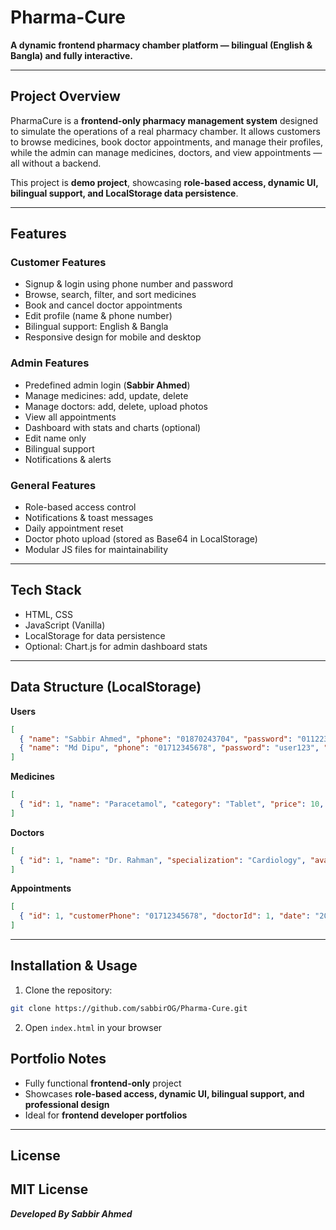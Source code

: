 # Pharma-Cure

**A dynamic frontend pharmacy chamber platform — bilingual (English & Bangla) and fully interactive.**

---

## Project Overview

PharmaCure is a **frontend-only pharmacy management system** designed to simulate the operations of a real pharmacy chamber. It allows customers to browse medicines, book doctor appointments, and manage their profiles, while the admin can manage medicines, doctors, and view appointments — all without a backend.

This project is **demo project**, showcasing **role-based access, dynamic UI, bilingual support, and LocalStorage data persistence**.

---

## Features

### Customer Features

* Signup & login using phone number and password
* Browse, search, filter, and sort medicines
* Book and cancel doctor appointments
* Edit profile (name & phone number)
* Bilingual support: English & Bangla
* Responsive design for mobile and desktop

### Admin Features

* Predefined admin login (**Sabbir Ahmed**)
* Manage medicines: add, update, delete
* Manage doctors: add, delete, upload photos
* View all appointments
* Dashboard with stats and charts (optional)
* Edit name only
* Bilingual support
* Notifications & alerts

### General Features

* Role-based access control
* Notifications & toast messages
* Daily appointment reset
* Doctor photo upload (stored as Base64 in LocalStorage)
* Modular JS files for maintainability

---

## Tech Stack

* HTML, CSS
* JavaScript (Vanilla)
* LocalStorage for data persistence
* Optional: Chart.js for admin dashboard stats

---

## Data Structure (LocalStorage)

**Users**

```json
[
  { "name": "Sabbir Ahmed", "phone": "01870243704", "password": "0112230346", "role": "admin" },
  { "name": "Md Dipu", "phone": "01712345678", "password": "user123", "role": "customer" }
]
```

**Medicines**

```json
[
  { "id": 1, "name": "Paracetamol", "category": "Tablet", "price": 10, "stock": 50, "expiryDate": "2025-12-31" }
]
```

**Doctors**

```json
[
  { "id": 1, "name": "Dr. Rahman", "specialization": "Cardiology", "availableSlots": ["9:00","10:00"], "photo": "BASE64_STRING" }
]
```

**Appointments**

```json
[
  { "id": 1, "customerPhone": "01712345678", "doctorId": 1, "date": "2025-10-01", "slot": "9:00", "nameAtBooking": "John Doe", "phoneAtBooking": "01712345678" }
]
```

---

## Installation & Usage

1. Clone the repository:

```bash
git clone https://github.com/sabbirOG/Pharma-Cure.git
```

2. Open `index.html` in your browser


## Portfolio Notes

* Fully functional **frontend-only** project
* Showcases **role-based access, dynamic UI, bilingual support, and professional design**
* Ideal for **frontend developer portfolios**

---

## License

MIT License
---
***Developed By Sabbir Ahmed***
